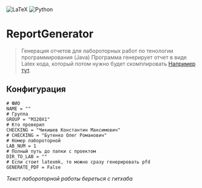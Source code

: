 ![LaTeX](https://img.shields.io/badge/latex-%23008080.svg?style=for-the-badge&logo=latex&logoColor=white)
![Python](https://img.shields.io/badge/python-3670A0?style=for-the-badge&logo=python&logoColor=ffdd54)
# ReportGenerator

> Генерация отчетов для лабороторных работ по тенологии программирования (Java)
Программа генерирует отчет в виде Latex кода, который потом нужно будет скомплировать [Например тут](https://www.overleaf.com/).

## Конфигурация

```
# ФИО
NAME = ""
# Группа
GROUP = "M320X1"
# Кто проверил
CHECKING = "Чикишев Константин Максимович"
# CHECKING = "Бутенко Олег Романович"
# Номер лабороторной
LAB_NUM = 1
# Полный путь до папки с проектом
DIR_TO_LAB = ""
# Если стоит latexmk, то можно сразу генерировать pfd
GENERATE_PDF = False
```

*Текст лабороторной работы береться с гитхаба*

